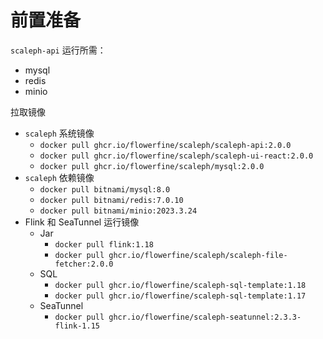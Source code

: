 # 前置准备

`scaleph-api` 运行所需：

* mysql
* redis
* minio

拉取镜像

* `scaleph` 系统镜像
  * `docker pull ghcr.io/flowerfine/scaleph/scaleph-api:2.0.0`
  * `docker pull ghcr.io/flowerfine/scaleph/scaleph-ui-react:2.0.0`
  * `docker pull ghcr.io/flowerfine/scaleph/mysql:2.0.0`
* `scaleph` 依赖镜像
  * `docker pull bitnami/mysql:8.0`
  * `docker pull bitnami/redis:7.0.10`
  * `docker pull bitnami/minio:2023.3.24`
* Flink 和 SeaTunnel 运行镜像
  * Jar
    * `docker pull flink:1.18`
    * `docker pull ghcr.io/flowerfine/scaleph/scaleph-file-fetcher:2.0.0`
  * SQL
    * `docker pull ghcr.io/flowerfine/scaleph-sql-template:1.18`
    * `docker pull ghcr.io/flowerfine/scaleph-sql-template:1.17`
  * SeaTunnel
    * `docker pull ghcr.io/flowerfine/scaleph-seatunnel:2.3.3-flink-1.15`
